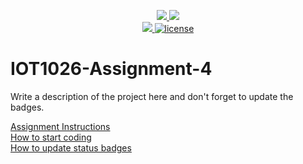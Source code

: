 <p align="center">
	<a href="https://github.com/gourav263587/IOT1026-Assignment-4/actions/workflows/ci.yml">
    <img src="https://github.com/gourav263587/IOT1026-Assignment-4/actions/workflows/ci.yml/badge.svg"/>
    </a>
	<a href="https://github.com/gourav263587/IOT1026-Assignment-4/actions/workflows/formatting.yml">
    <img src="https://github.com/gourav263587/IOT1026-Assignment-4/actions/workflows/formatting.yml/badge.svg"/>
	<br/>
    <a href="https://codecov.io/gh/gourav263587/IOT1026-Assignment-4" > 
    <img src="https://codecov.io/gh/gourav263587/IOT1026-Assignment-4/branch/main/graph/badge.svg?token=JS0857X5JD"/> 
	<img title="MIT License" alt="license" src="https://img.shields.io/badge/license-MIT-informational?style=flat-square">	
    </a>
</p>

# IOT1026-Assignment-4

Write a description of the project here and don't forget to update the badges.  

[Assignment Instructions](docs/instructions.md)  
[How to start coding](docs/how-to-use.md)  
[How to update status badges](docs/how-to-update-badges.md)
